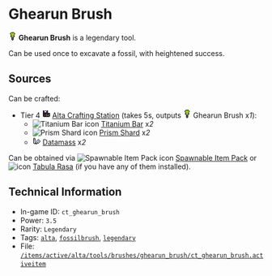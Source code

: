 # Ghearun Brush

<img src="https://raw.githubusercontent.com/Ceterai/Enternia/main/items/active/alta/tools/brushes/ghearun_brush/icon.png" alt="Ghearun Brush icon" loading="lazy" height="16px" width="auto" /> **Ghearun Brush** is a legendary tool.

Can be used once to excavate a fossil, with heightened success.

## Sources

Can be crafted:

- Tier 4 ![ ](https://raw.githubusercontent.com/Ceterai/Enternia/main/objects/alta/crafting/crafting_station/icon4.png) [Alta Crafting Station](https://ceterai.github.io/MyEnternia/Wiki/AltaCraftingStation) (takes 5s, outputs <img src="https://raw.githubusercontent.com/Ceterai/Enternia/main/items/active/alta/tools/brushes/ghearun_brush/icon.png" alt="Ghearun Brush icon" loading="lazy" height="16px" width="auto" /> Ghearun Brush x*1*):
  - <img src="https://starbounder.org/mediawiki/images/9/94/Titanium_Bar.png" alt="Titanium Bar icon" loading="lazy" height="13px" width="14px" /> [Titanium Bar](https://starbounder.org/Titanium_Bar) x*2*
  - <img src="https://starbounder.org/mediawiki/images/c/c0/Prism_Shard.png" alt="Prism Shard icon" loading="lazy" height="10px" width="10px" /> [Prism Shard](https://starbounder.org/Prism_Shard) x*2*
  - <img src="https://raw.githubusercontent.com/Ceterai/Enternia/main/items/generic/crafting/alta/datamass.png" alt="Datamass icon" loading="lazy" height="16px" width="auto" /> [Datamass](https://ceterai.github.io/MyEnternia/Wiki/Datamass) x*2*

Can be obtained via <img src="https://raw.githubusercontent.com/Silverfeelin/Starbound-SpawnableItemPack/master/interface/sip/iconSmall.png" alt="Spawnable Item Pack icon" width="18" height="14"/> [Spawnable Item Pack](https://steamcommunity.com/sharedfiles/filedetails/?id=733665104) or <img src="https://steamuserimages-a.akamaihd.net/ugc/263843960696222713/3EC9A7C005541F7D577EBCB8C5736B4EFC9973D6/" alt="icon" width="8" height="12"/> [Tabula Rasa](https://community.playstarbound.com/resources/the-tabula-rasa.3222/) (if you have any of them installed).

## Technical Information

- In-game ID: `ct_ghearun_brush`
- Power: `3.5`
- Rarity: `Legendary`
- Tags: [`alta`](https://ceterai.github.io/MyEnternia/Wiki/Tags/Alta), [`fossilbrush`](https://ceterai.github.io/MyEnternia/Wiki/Tags/Fossilbrush), [`legendary`](https://ceterai.github.io/MyEnternia/Wiki/Tags/Legendary)
- File: [`/items/active/alta/tools/brushes/ghearun_brush/ct_ghearun_brush.activeitem`](https://github.com/Ceterai/Enternia/blob/main/items/active/alta/tools/brushes/ghearun_brush/ct_ghearun_brush.activeitem)
